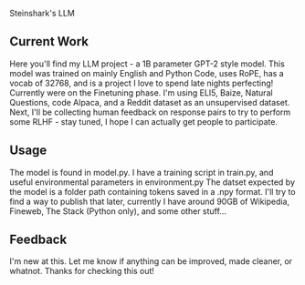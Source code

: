  Steinshark's LLM

## Current Work
Here you'll find my LLM project - a 1B parameter GPT-2 style model. This model was trained on mainly English and Python Code, uses RoPE, has a vocab of 32768, and is a project I love to spend late nights perfecting! 
Currently were on the Finetuning phase. I'm using ELI5, Baize, Natural Questions, code Alpaca, and a Reddit dataset as an unsupervised dataset. Next, I'll be collecting human feedback on response pairs to try to 
perform some RLHF - stay tuned, I hope I can actually get people to participate.

## Usage 
The model is found in model.py. I have a training script in train.py, and useful environmental parameters in environment.py
The datset expected by the model is a folder path containing tokens saved in a .npy format. I'll try to find a way to publish that later, currently 
I have around 90GB of Wikipedia, Fineweb, The Stack (Python only), and some other stuff...

## Feedback
I'm new at this. Let me know if anything can be improved, made cleaner, or whatnot. Thanks for checking this out!